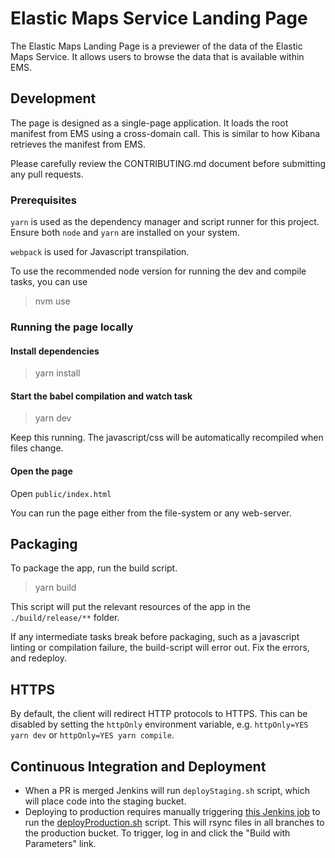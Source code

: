 # Elastic Maps Service Landing Page


The Elastic Maps Landing Page is a previewer of the data of the Elastic Maps Service. It allows users to browse the data
that is available within EMS.

## Development

The page is designed as a single-page application. It loads the root manifest from EMS using a cross-domain call. This
is similar to how Kibana retrieves the manifest from EMS.

Please carefully review the CONTRIBUTING.md document before submitting any pull requests.

### Prerequisites

`yarn` is used as the dependency manager and script runner for this project. Ensure both `node` and `yarn` are installed on your system.

`webpack` is used for Javascript transpilation.

To use the recommended node version for running the dev and compile tasks, you can use

> nvm use

### Running the page locally

#### Install dependencies

> yarn install

#### Start the babel compilation and watch task

> yarn dev

Keep this running. The javascript/css will be automatically recompiled when files change.

#### Open the page

Open `public/index.html`

You can run the page either from the file-system or any web-server.

## Packaging

To package the app, run the build script.

> yarn build

This script will put the relevant resources of the app in the `./build/release/**` folder.

If any intermediate tasks break before packaging, such as a javascript linting or compilation failure, the build-script will error out.
Fix the errors, and redeploy.

## HTTPS
By default, the client will redirect HTTP protocols to HTTPS. This can be disabled by setting the `httpOnly` environment variable, e.g. `httpOnly=YES yarn dev` or `httpOnly=YES yarn compile`.

## Continuous Integration and Deployment
* When a PR is merged Jenkins will run `deployStaging.sh` script, which will place code into the staging bucket.
* Deploying to production requires manually triggering [this Jenkins job](https://kibana-ci.elastic.co/job/elastic+ems-landing-page+deploy/) to run the [deployProduction.sh](deployProduction.sh) script. This will rsync files in all branches to the production bucket. To trigger, log in and click the "Build with Parameters" link.
